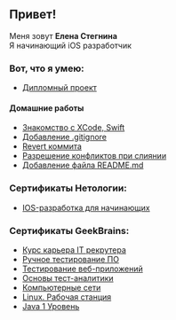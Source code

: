 
<h2>Привет!</h2> 
Меня зовут <b>Елена Стегнина</b></br>
Я начинающий iOS разработчик

<h3>Вот, что я умею:</h3>
<ul>
  <li><a href="https://github.com/StegninaES/navigation" target="_blank">Дипломный проект</a> </li>
</ul>

<h4>Домашние работы</h4>
<ul>
  <li><a href="https://github.com/StegninaES/ios-homeworks.git" target="_blank">Знакомство с XCode, Swift</a></li>
  <li><a href="https://github.com/StegninaES/hw-add-gitignore.git" target="_blank">Добавление .gitignore</a></li>
  <li><a href="https://github.com/StegninaES/hw-revert-commit.git" target="_blank">Revert коммита</a></li>
  <li><a href="https://github.com/StegninaES/hw-resolve-merge-conflicts.git" target="_blank">Разрешение конфликтов при слиянии</a></li>
  <li><a href="https://github.com/StegninaES/hw-add-readme-md.git" target="_blank">Добавление файла README.md</a></li>
</ul>



<h3>Сертификаты Нетологии:</h3>
<ul>
  <li><a href="https://github.com/StegninaES/StegninaES/blob/main/certificate.pdf" target="_blank">IOS-разработка для начинающих</a></li>
</ul>
<h3>Сертификаты GeekBrains:</h3>
<ul>
  <li><a href="https://github.com/StegninaES/StegninaES/blob/main/Окончил%20курс%20«Карьера%20IT-рекрутера».pdf" target="_blank">Курс карьера IT рекрутера</a></li>
  <li><a href="https://github.com/StegninaES/StegninaES/blob/main/Ручное%20тестирование%20ПО.pdf" target="_blank">Ручное тестирование ПО</a></li>
  <li><a href="https://github.com/StegninaES/StegninaES/blob/main/Тестирование%20веб-приложений.pdf" target="_blank">Тестирование веб-приложений</a></li>
  <li><a href="https://github.com/StegninaES/StegninaES/blob/main/Основы%20тест-аналитики.pdf" target="_blank">Основы тест-аналитики</a></li>
  <li><a href="https://github.com/StegninaES/StegninaES/blob/main/Компьютерные%20сети.%20Интерактивный%20курс.pdf" target="_blank">Компьютерные сети</a></li>
   <li><a href="https://github.com/StegninaES/StegninaES/blob/main/Linux.%20Рабочая%20станция.pdf" target="_blank">Linux. Рабочая станция</a></li>
   <li><a href="https://https://github.com/StegninaES/StegninaES/blob/main/Java.%20Уровень%201.pdf" target="_blank">Java 1 Уровень</a></li>
  
</ul>
